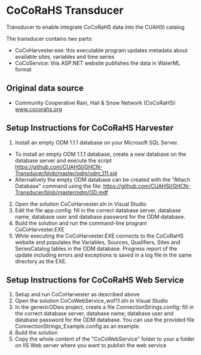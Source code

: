 # CoCoRaHS Transducer
Transducer to enable integrate CoCoRaHS data into the CUAHSI catalog

The transducer contains two parts:
- CoCoHarvester.exe: this executable program updates metadata about available sites, variables and time series
- CoCoService: this ASP.NET website publishes the data in WaterML format

## Original data source
- Community Cooperative Rain, Hail & Snow Network (CoCoRaHS): www.cocorahs.org

## Setup Instructions for CoCoRaHS Harvester
1. Install an empty ODM 1.1.1 database on your Microsoft SQL Server. 
- To install an empty ODM 1.1.1 database, create a new database on the database server and execute the script https://github.com/CUAHSI/GHCN-Transducer/blob/master/odm/odm_111.sql
- Alternatively the empty ODM database can be created with the "Attach Database" command using the file: https://github.com/CUAHSI/GHCN-Transducer/blob/master/odm/OD.mdf
2. Open the solution CoCoHarvester.sln in Visual Studio
3. Edit the file app.config: fill in the correct database server, database name, database user and database password for the ODM database.
4. Build the solution and run the command-line program CoCoHarvester.EXE
5. While executing the CoCoHarvester.EXE connects to the CoCoRaHS website and populates the Variables, Sources, Qualifiers, Sites and SeriesCatalog tables in the ODM database. Progress report of the update including errors and exceptions is saved in a log file in the same directory as the EXE.

## Setup Instructions for CoCoRaHS Web Service
1. Setup and run CoCoHarvester as described above
2. Open the solution CoCoWebService_wof11.sln in Visual Studio
3. In the genericODws project, create a file ConnectionStrings.config: fill in the correct database server, database name, database user and database password for the ODM database. You can use the provided file ConnectionStrings_Example.config as an example.
4. Build the solution
5. Copy the whole content of the "CoCoWebService" folder to your a folder on IIS Web server where you want to publish the web service
